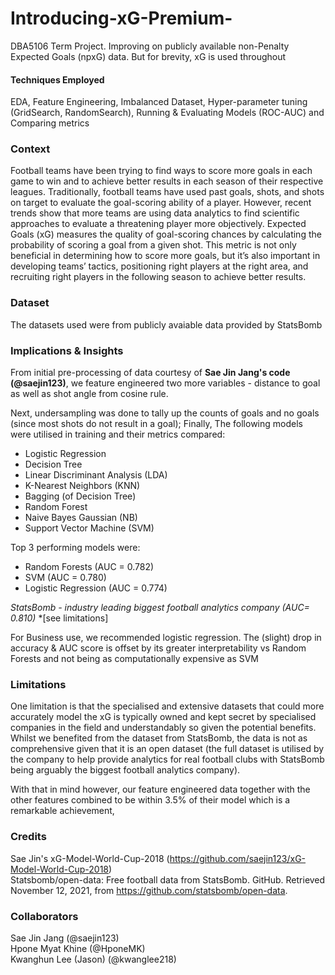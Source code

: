 # Introducing-xG-Premium- 
DBA5106 Term Project. Improving on publicly available non-Penalty Expected Goals (npxG) data. But for brevity, xG is used throughout

#### Techniques Employed
EDA, Feature Engineering, Imbalanced Dataset, Hyper-parameter tuning (GridSearch, RandomSearch), Running & Evaluating Models (ROC-AUC) and Comparing metrics <br>

### Context
Football teams have been trying to find ways to score more goals in each game to win and to achieve better results in each season of their respective leagues. Traditionally, football teams have used past goals, shots, and shots on target to evaluate the goal-scoring ability of a player. However, recent trends show that more teams are using data analytics to find scientific approaches to evaluate a threatening player more objectively. Expected Goals (xG) measures the quality of goal-scoring chances by calculating the probability of scoring a goal from a given shot. This metric is not only
beneficial in determining how to score more goals, but it’s also important in developing teams’ tactics, positioning right players at the right area, and recruiting right players in the following season to achieve better results. <br>

### Dataset
The datasets used were from publicly avaiable data provided by StatsBomb <br>

### Implications & Insights
From initial pre-processing of data courtesy of **Sae Jin Jang's code (@saejin123)**, we feature engineered two more variables - distance to goal as well as shot angle from cosine rule.

Next, undersampling was done to tally up the counts of goals and no goals (since most shots do not result in a goal); Finally,
The following models were utilised in training and their metrics compared:
* Logistic Regression
* Decision Tree
* Linear Discriminant Analysis (LDA)
* K-Nearest Neighbors (KNN)
* Bagging (of Decision Tree)
* Random Forest
* Naive Bayes Gaussian (NB)
* Support Vector Machine (SVM)<br>

Top 3 performing models were:
* Random Forests (AUC = 0.782)
* SVM (AUC = 0.780)
* Logistic Regression (AUC = 0.774)

*StatsBomb - industry leading biggest football analytics company (AUC= 0.810)* \*[see limitations]

For Business use, we recommended logistic regression. The (slight) drop in accuracy & AUC score is offset by its greater interpretability vs Random Forests and not being as computationally expensive as SVM

### Limitations
One limitation is that the specialised and extensive datasets that could more accurately model the xG is typically owned and kept secret by specialised companies in the field and understandably so given the potential benefits. Whilst we benefited from the dataset from StatsBomb, the data is not as comprehensive given that it is an open dataset (the full dataset is utilised by the company to help provide analytics for real football clubs with StatsBomb being arguably the biggest football analytics company). 

With that in mind however, our feature engineered data together with the other features combined to be within 3.5% of their model which is a remarkable achievement,

### Credits 
Sae Jin's xG-Model-World-Cup-2018 (https://github.com/saejin123/xG-Model-World-Cup-2018) <br>
Statsbomb/open-data: Free football data from StatsBomb. GitHub. Retrieved November 12, 2021, from https://github.com/statsbomb/open-data.

### Collaborators
Sae Jin Jang (@saejin123)<br>
Hpone Myat Khine (@HponeMK) <br>
Kwanghun Lee (Jason) (@kwanglee218) <br>
